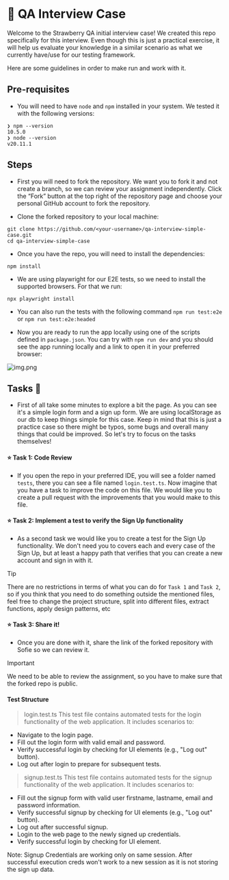 # 🍓 QA Interview Case
Welcome to the Strawberry QA initial interview case! We created this repo specifically for this interview.
Even though this is just a practical exercise, it will help us evaluate your knowledge in a similar scenario as what we currently have/use for our testing framework.

Here are some guidelines in order to make run and work with it.

## Pre-requisites
- You will need to have `node` and `npm` installed in your system. We tested it with the following versions:
```shell
❯ npm --version
10.5.0
❯ node --version
v20.11.1
```

## Steps

- First you will need to fork the repository. We want you to fork it and not create a branch, so we can review your assignment independently. Click the “Fork” button at the top right of the repository page and choose your personal GitHub account to fork the repository.

- Clone the forked repository to your local machine:
```shell
git clone https://github.com/<your-username>/qa-interview-simple-case.git
cd qa-interview-simple-case
```

- Once you have the repo, you will need to install the dependencies:
```shell
npm install
```

- We are using playwright for our E2E tests, so we need to install the supported browsers. For that we run:
```shell
npx playwright install
```

- You can also run the tests with the following command `npm run test:e2e` or `npm run test:e2e:headed`

- Now you are ready to run the app locally using one of the scripts defined in `package.json`. You can try with `npm run dev` and you should see the app running locally and a link to open it in your preferred browser:

![img.png](img.png)

## Tasks 📘
- First of all take some minutes to explore a bit the page. As you can see it's a simple login form and a sign up form. We are using localStorage as our db to keep things simple for this case. Keep in mind that this is just a practice case so there might be typos, some bugs and overall many things that could be improved. So let's try to focus on the tasks themselves!

#### ⭐ Task 1: Code Review
- If you open the repo in your preferred IDE, you will see a folder named `tests`, there you can see a file named `login.test.ts`. Now imagine that you have a task to improve the code on this file. We would like you to create a pull request with the improvements that you would make to this file.

#### ⭐ Task 2: Implement a test to verify the Sign Up functionality
- As a second task we would like you to create a test for the Sign Up functionality. We don't need you to covers each and every case of the Sign Up, but at least a happy path that verifies that you can create a new account and sign in with it.

> [!TIP]
> There are no restrictions in terms of what you can do for `Task 1` and `Task 2`, so if you think that you need to do something outside the mentioned files, feel free to change the project structure, split into different files, extract functions, apply design patterns, etc

#### ⭐ Task 3: Share it!
- Once you are done with it, share the link of the forked repository with Sofie so we can review it.

> [!IMPORTANT]
> We need to be able to review the assignment, so you have to make sure that the forked repo is public.

#### Test Structure


> login.test.ts
This test file contains automated tests for the login functionality of the web application. It includes scenarios to:

- Navigate to the login page.
- Fill out the login form with valid email and password.
- Verify successful login by checking for UI elements (e.g., "Log out" button).
- Log out after login to prepare for subsequent tests.

> signup.test.ts
This test file contains automated tests for the signup functionality of the web application. It includes scenarios to:

- Fill out the signup form with valid user firstname, lastname, email and password information.
- Verify successful signup by checking for UI elements (e.g., "Log out" button).
- Log out after successful signup.
- Login to the web page to the newly signed up credentials.
- Verify successful login by checking for UI element.

Note: Signup Credentials are working only on same session. After successful execution creds won't work to a new session as it is not storing the sign up data.